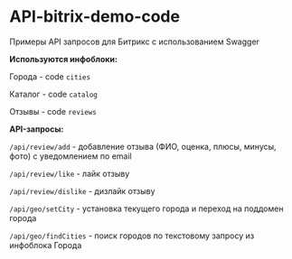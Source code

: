 # API-bitrix-demo-code
Примеры API запросов для Битрикс с использованием Swagger

**Используются инфоблоки:**

Города - code `cities`

Каталог - code `catalog`

Отзывы - code `reviews`

**API-запросы:**

`/api/review/add` - добавление отзыва (ФИО, оценка, плюсы, минусы, фото) с уведомлением по email

`/api/review/like` - лайк отзыву

`/api/review/dislike` - дизлайк отзыву

`/api/geo/setCity` - установка текущего города и переход на поддомен города

`/api/geo/findCities` - поиск городов по текстовому запросу из инфоблока Города

